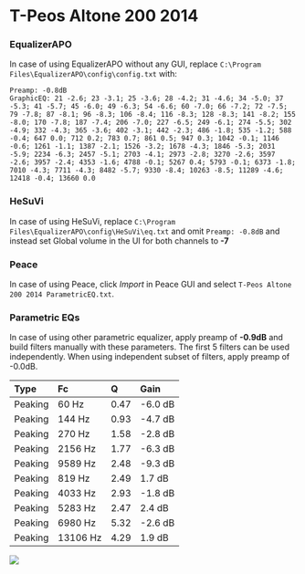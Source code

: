 # T-Peos Altone 200 2014

### EqualizerAPO
In case of using EqualizerAPO without any GUI, replace `C:\Program Files\EqualizerAPO\config\config.txt`
with:
```
Preamp: -0.8dB
GraphicEQ: 21 -2.6; 23 -3.1; 25 -3.6; 28 -4.2; 31 -4.6; 34 -5.0; 37 -5.3; 41 -5.7; 45 -6.0; 49 -6.3; 54 -6.6; 60 -7.0; 66 -7.2; 72 -7.5; 79 -7.8; 87 -8.1; 96 -8.3; 106 -8.4; 116 -8.3; 128 -8.3; 141 -8.2; 155 -8.0; 170 -7.8; 187 -7.4; 206 -7.0; 227 -6.5; 249 -6.1; 274 -5.5; 302 -4.9; 332 -4.3; 365 -3.6; 402 -3.1; 442 -2.3; 486 -1.8; 535 -1.2; 588 -0.4; 647 0.0; 712 0.2; 783 0.7; 861 0.5; 947 0.3; 1042 -0.1; 1146 -0.6; 1261 -1.1; 1387 -2.1; 1526 -3.2; 1678 -4.3; 1846 -5.3; 2031 -5.9; 2234 -6.3; 2457 -5.1; 2703 -4.1; 2973 -2.8; 3270 -2.6; 3597 -2.6; 3957 -2.4; 4353 -1.6; 4788 -0.1; 5267 0.4; 5793 -0.1; 6373 -1.8; 7010 -4.3; 7711 -4.3; 8482 -5.7; 9330 -8.4; 10263 -8.5; 11289 -4.6; 12418 -0.4; 13660 0.0
```

### HeSuVi
In case of using HeSuVi, replace `C:\Program Files\EqualizerAPO\config\HeSuVi\eq.txt` and omit `Preamp:
-0.8dB` and instead set Global volume in the UI for both channels to **-7**

### Peace
In case of using Peace, click *Import* in Peace GUI and select `T-Peos Altone 200 2014 ParametricEQ.txt`.

### Parametric EQs
In case of using other parametric equalizer, apply preamp of **-0.9dB** and build filters manually
with these parameters. The first 5 filters can be used independently.
When using independent subset of filters, apply preamp of -0.0dB.

| Type    | Fc       |    Q | Gain    |
|:--------|:---------|:-----|:--------|
| Peaking | 60 Hz    | 0.47 | -6.0 dB |
| Peaking | 144 Hz   | 0.93 | -4.7 dB |
| Peaking | 270 Hz   | 1.58 | -2.8 dB |
| Peaking | 2156 Hz  | 1.77 | -6.3 dB |
| Peaking | 9589 Hz  | 2.48 | -9.3 dB |
| Peaking | 819 Hz   | 2.49 | 1.7 dB  |
| Peaking | 4033 Hz  | 2.93 | -1.8 dB |
| Peaking | 5283 Hz  | 2.47 | 2.4 dB  |
| Peaking | 6980 Hz  | 5.32 | -2.6 dB |
| Peaking | 13106 Hz | 4.29 | 1.9 dB  |

![](https://raw.githubusercontent.com/jaakkopasanen/AutoEq/master/results/innerfidelity/sbaf-serious/T-Peos%20Altone%20200%202014/T-Peos%20Altone%20200%202014.png)